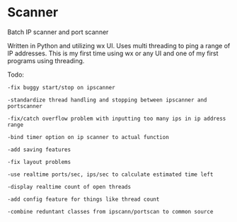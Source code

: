 Scanner
=======

Batch IP scanner and port scanner

  Written in Python and utilizing wx UI. Uses multi threading to ping a range of IP addresses. This is my first time using wx 
or any UI and one of my first programs using threading. 
  
  Todo:
  
    -fix buggy start/stop on ipscanner
    
    -standardize thread handling and stopping between ipscanner and portscanner
  
    -fix/catch overflow problem with inputting too many ips in ip address range
    
    -bind timer option on ip scanner to actual function
    
    -add saving features
    
    -fix layout problems
    
    -use realtime ports/sec, ips/sec to calculate estimated time left
    
    -display realtime count of open threads
    
    -add config feature for things like thread count
    
    -combine reduntant classes from ipscann/portscan to common source
    
